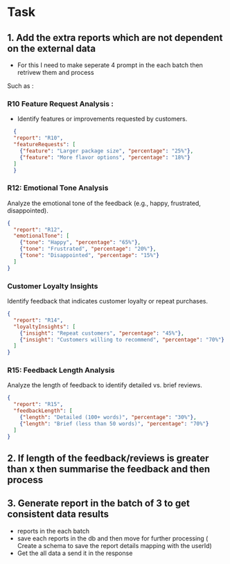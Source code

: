 # Task

## 1. Add the extra reports which are not dependent on the external data
- For this I need to make seperate 4 prompt in the each batch then retrivew them and process
 
 Such as :
  ###  R10 Feature Request Analysis :
-  Identify features or improvements requested by customers.

 ```json
   {
   "report": "R10",
   "featureRequests": [
     {"feature": "Larger package size", "percentage": "25%"},
     {"feature": "More flavor options", "percentage": "18%"}
   ]
   }
 ```
 ### R12: Emotional Tone Analysis
 Analyze the emotional tone of the feedback (e.g., happy, frustrated, disappointed).
 
 ```json
 {
   "report": "R12",
   "emotionalTone": [
     {"tone": "Happy", "percentage": "65%"},
     {"tone": "Frustrated", "percentage": "20%"},
     {"tone": "Disappointed", "percentage": "15%"}
   ]
 }
 ```
 
 ### Customer Loyalty Insights
 Identify feedback that indicates customer loyalty or repeat purchases.
 
 ```json 
 {
   "report": "R14",
   "loyaltyInsights": [
     {"insight": "Repeat customers", "percentage": "45%"},
     {"insight": "Customers willing to recommend", "percentage": "70%"}
   ]
 }
 ```
 
 ### R15: Feedback Length Analysis
 Analyze the length of feedback to identify detailed vs. brief reviews.
 
 ```json
 {
   "report": "R15",
   "feedbackLength": [
     {"length": "Detailed (100+ words)", "percentage": "30%"},
     {"length": "Brief (less than 50 words)", "percentage": "70%"}
   ]
 }
 ```

##  2. If length of the feedback/reviews is greater than x then summarise the feedback and then process
##  3. Generate report in the batch of 3 to get consistent data results
   - reports in the each batch 
   - save each reports in the db and then move for further processing ( Create a schema to save the report details mapping with the userId)
   - Get the all data a send it in the response